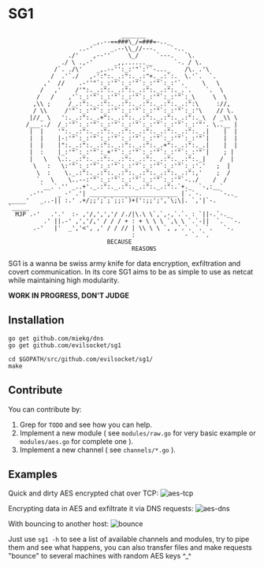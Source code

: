 # SG1

```
                                _______                                
                        _,.--==###\_/=###=-.._                         
                    ..-'     _.--\\_//---.    `-..                     
                 ./'    ,--''     \_/     `---.   `\.                  
               ./ \ .,-'      _,,......__      `-. / \.                
             /`. ./\'    _,.--'':_:'"`:'`-..._    /\. .'\              
            /  .'`./   ,-':":._.:":._.:"+._.:`:.  \.'`.  `.            
          ,'  //    .-''"`:_:'"`:_:'"`:_:'"`:_:'`.     \   \           
         /   ,'    /'":._.:":._.:":._.:":._.:":._.`.    `.  \          
        /   /    ,'`:_:'"`:_:'"`:_:'"`:_:'"`:_:'"`:_\     \  \         
       ,\\ ;     /_.:":._.:":._.:":._.:":._.:":._.:":\     ://,        
       / \\     /'"`:_:'"`:_:'"`:_:'"`:_:'"`:_:'"`:_:'\    // \.       
      |//_ \   ':._.:":._.+":._.:":._.:":._.:":._.:":._\  / _\\ \      
     /___../  /_:'"`:_:'"`:_:'"`:_:'"`:_:'"`:_:'"`:_:'"'. \..__ |      
      |  |    '":._.:":._.:":._.:":._.:":._.:":._.:":._.|    |  |      
      |  |    |-:'"`:_:'"`:_:'"`:_:'"`:_:'"`:_:'"`:_:'"`|    |  |      
      |  |    |":._.:":._.:":._.:":._.:":._.+":._.:":._.|    |  |      
      |  :    |_:'"`:_:'"`:_+'"`:_:'"`:_:'"`:_:'"`:_:'"`|    ; |       
      |   \   \.:._.:":._.:":._.:":._.:":._.:":._.:":._|    /  |       
       \   :   \:'"`:_:'"`:_:'"`:_:'"`:_:'"`:_:'"`:_:'.'   ;  |        
        \  :    \._.:":._.:":._.:":._.:":._.:":._.:":,'    ;  /        
        `.  \    \..--:'"`:_:'"`:_:'"`:_:'"`:_:'"`-../    /  /         
         `__.`.'' _..+'._.:":._.:":._.:":._.:":.`+._  `-,:__`          
      .-''    _ -' .'| _________________________ |`.`-.     `-.._      
_____'   _..-|| :.' .+/;;';`;`;;:`)+(':;;';',`\;\|. `,'|`-.      `_____
  MJP .-'   .'.'  :- ,'/,',','/ /./|\.\ \`,`,-,`.`. : `||-.`-._        
          .' ||.-' ,','/,' / / / + : + \ \ \ `,\ \ `.`-||  `.  `-.     
       .-'   |'  _','<', ,' / / // | \\ \ \ `, ,`.`. `. `.   `-.       
                                   :              - `. `.              
                            BECAUSE
                                   REASONS      
```

SG1 is a wanna be swiss army knife for data encryption, exfiltration and covert communication. In its core SG1 aims to be as simple to use as netcat while maintaining high modularity.

**WORK IN PROGRESS, DON'T JUDGE**

## Installation

    go get github.com/miekg/dns
    go get github.com/evilsocket/sg1

    cd $GOPATH/src/github.com/evilsocket/sg1/
    make

## Contribute

You can contribute by:

1) Grep for `TODO` and see how you can help.
2) Implement a new module ( see `modules/raw.go` for very basic example or `modules/aes.go` for complete one ).
3) Implement a new channel ( see `channels/*.go` ).

## Examples

Quick and dirty AES encrypted chat over TCP:
![aes-tcp](https://pbs.twimg.com/media/DPHAlOXWAAA9kKv.jpg:large)

Encrypting data in AES and exfiltrate it via DNS requests:
![aes-dns](https://pbs.twimg.com/media/DPHsSLwWkAEbg7P.jpg:large)

With bouncing to another host:
![bounce](https://pbs.twimg.com/media/DPHtBocWsAAyDVN.jpg:large)

Just use `sg1 -h` to see a list of available channels and modules, try to pipe them and see what happens, you can also transfer files and make requests "bounce" to several machines with random AES keys ^_^
